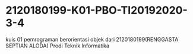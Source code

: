 # 2120180199-K01-PBO-TI20192020-3-4
kuis 01 pemrograman berorientasi objek dari 2120180199(RENGGASTA SEPTIAN ALODA) Prodi Teknik Informatika 
